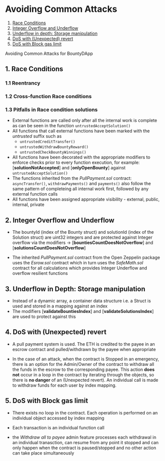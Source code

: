 # Avoiding Common Attacks

1. [Race Conditions](#1-race-conditions)
2. [Integer Overflow and Underflow](#2-integer-overflow-and-underflow)
3. [Underflow in depth: Storage manipulation](#3-underflow-in-depth:-storage-manipulation)
4. [DoS with (Unexpected) revert](#4-DoS-with-(unexpected)-revert)
5. [DoS with Block gas limit](#5-DoS-with-block-gas-limit)

Avoiding Common Attacks for BountyDApp

## 1. Race Conditions
### 1.1 Reentrancy
### 1.2 Cross-function Race conditions     
### 1.3 Pitfalls in Race condition solutions 

- External functions are called only after all the internal work is complete as can be seen in the function `untrustedAcceptSolution()`
- All functions that call external functions have been marked with the _untrusted_ suffix such as 
    - `untrustedCreditTransfer()`
    - `untrustedWithdrawBountyReward()`
    - `untrustedCheckBountyWinnings()`
- All functions have been decorated with the appropriate modifiers to enforce checks prior to every function execution, for example: [**solutionNotAccepted**] and [**onlyOpenBounty**] against `untrustedAcceptSolution()` 
- The functions inherited from the _PullPayment.sol_ contract: `asyncTransfer()`, `withdrawPayments()` and `payments()` also follow the same pattern of completeing all internal work first, followed by any external function calls
- All functions have been assigned appropriate visibility - external, public, internal, private

## 2. Integer Overflow and Underflow

- The bountyId (index of the Bounty struct) and solutionId (index of the Solution struct) are uint32 integers and are protected against Integer overflow via the modifiers -> [**bountiesCountDoesNotOverflow**] and [**solutionsCountDoesNotOverflow**]

- The inherited _PullPayment.sol_ contract from the Open Zeppelin package uses the _Esrow.sol_ contract which in turn uses the _SafeMath.sol_ contract for all calculations which provides Integer Underflow and overflow resilient functions

## 3. Underflow in Depth: Storage manipulation

- Instead of a dynamic array, a container data structure i.e. a Struct is used and stored in a mapping against an index
- The modifiers [**validateBountiesIndex**] and [**validateSolutionsIndex**] are used to protect against this

## 4. DoS with (Unexpected) revert 

- A pull payment system is used. The ETH is credited to the payee in an escrow contract and pulled/withdrawn by the payee when appropriate  

- In the case of an attack, when the contract is Stopped in an emergency, there is an option for the Admin/Owner of the contract to withdraw all the funds in the escrow to the corresponding payee. This action **does not** occur in a loop in the contract by iterating through the objects, so there is **no danger** of an (Unexpected revert). An individual call is made to withdraw funds for each user by index mapping.

## 5. DoS with Block gas limit

- There exists no loop in the contract. Each operation is performed on an individual object accessed by index mapping  

- Each transaction is an individual function call  

- the _Withdraw all to payee_ admin feature processes each withdrawal in an individual tranasction, can resume from any point it stopped and can only happen when the contract is paused/stopped and no other action can take place simultaneously